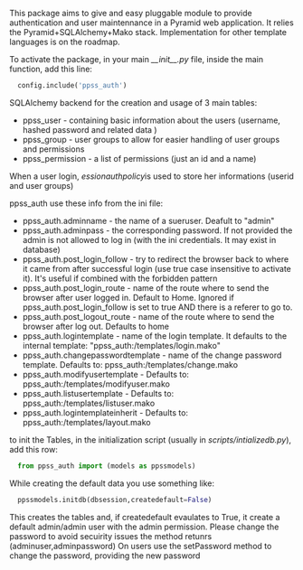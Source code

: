 This package aims to give and easy pluggable module to provide authentication and user maintennance in a Pyramid web application.
It relies the Pyramid+SQLAlchemy+Mako stack. Implementation for other template languages is on the roadmap.

To activate the package, in your main *\_\_init\_\_.py* file, inside the main function, add this line: 
```python
  config.include('ppss_auth')
```


SQLAlchemy backend for the creation and usage of 3 main tables:
*  ppss_user - containing basic information about the users (username, hashed password and related data )
*  ppss_group - user groups to allow for easier handling of user groups and permissions
*  ppss_permission - a list of permissions (just an id and a name)

When a user login, *essionauthpolicy*is used to store her informations (userid and user groups)

ppss_auth use these info from the ini file:

- ppss_auth.adminname - the name of a sueruser. Deafult to "admin"
- ppss_auth.adminpass - the corresponding password. If not provided the admin is not allowed to log in (with the ini credentials. It may exist in database)
- ppss_auth.post_login_follow - try to redirect the browser back to where it came from after successful login (use true case insensitive to activate it). It's useful if combined with the forbidden pattern
- ppss_auth.post_login_route - name of the route where to send the browser after user logged in. Default to Home. Ignored if ppss_auth.post_login_follow is set to true AND there is a referer to go to.
- ppss_auth.post_logout_route - name of the route where to send the browser after log out. Defaults to home
- ppss_auth.logintemplate - name of the login template. It defaults to the internal template: "ppss_auth:/templates/login.mako"
- ppss_auth.changepasswordtemplate - name of the change password template. Defaults to: ppss_auth:/templates/change.mako
- ppss_auth.modifyusertemplate - Defaults to: ppss_auth:/templates/modifyuser.mako
- ppss_auth.listusertemplate - Defaults to: ppss_auth:/templates/listuser.mako
- ppss_auth.logintemplateinherit - Defaults to: ppss_auth:/templates/layout.mako


to init the Tables, in the initialization script (usually in *scripts/intializedb.py*), add this row:
```python
  from ppss_auth import (models as ppssmodels)
```

While creating the default data you use something like:
```python
  ppssmodels.initdb(dbsession,createdefault=False)
```

This creates the tables and, if createdefault evaulates to True, it create a default admin/admin user with the admin permission. Please change the password to avoid secuirity issues the method retunrs (adminuser,adminpassword)
On users use the setPassword method to change the password, providing the new password